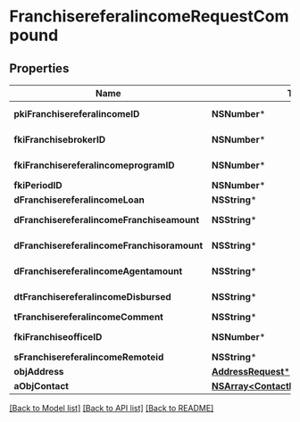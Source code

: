 # FranchisereferalincomeRequestCompound

## Properties
Name | Type | Description | Notes
------------ | ------------- | ------------- | -------------
**pkiFranchisereferalincomeID** | **NSNumber*** | The unique ID of the Franchisereferalincome | [optional] 
**fkiFranchisebrokerID** | **NSNumber*** | The unique ID of the Franchisebroker | 
**fkiFranchisereferalincomeprogramID** | **NSNumber*** | The unique ID of the Franchisereferalincomeprogram | 
**fkiPeriodID** | **NSNumber*** | The unique ID of the Period | 
**dFranchisereferalincomeLoan** | **NSString*** | The loan amount | 
**dFranchisereferalincomeFranchiseamount** | **NSString*** | The amount that will be given to the franchise | 
**dFranchisereferalincomeFranchisoramount** | **NSString*** | The amount that will be kept by the franchisor | 
**dFranchisereferalincomeAgentamount** | **NSString*** | The amount that will be given to the agent | 
**dtFranchisereferalincomeDisbursed** | **NSString*** | The date the amounts were disbursed | 
**tFranchisereferalincomeComment** | **NSString*** | Comment about the transaction | 
**fkiFranchiseofficeID** | **NSNumber*** | The unique ID of the Franchisereoffice | 
**sFranchisereferalincomeRemoteid** | **NSString*** |  | 
**objAddress** | [**AddressRequest***](AddressRequest.md) |  | [optional] 
**aObjContact** | [**NSArray&lt;ContactRequestCompound&gt;***](ContactRequestCompound.md) |  | 

[[Back to Model list]](../README.md#documentation-for-models) [[Back to API list]](../README.md#documentation-for-api-endpoints) [[Back to README]](../README.md)



